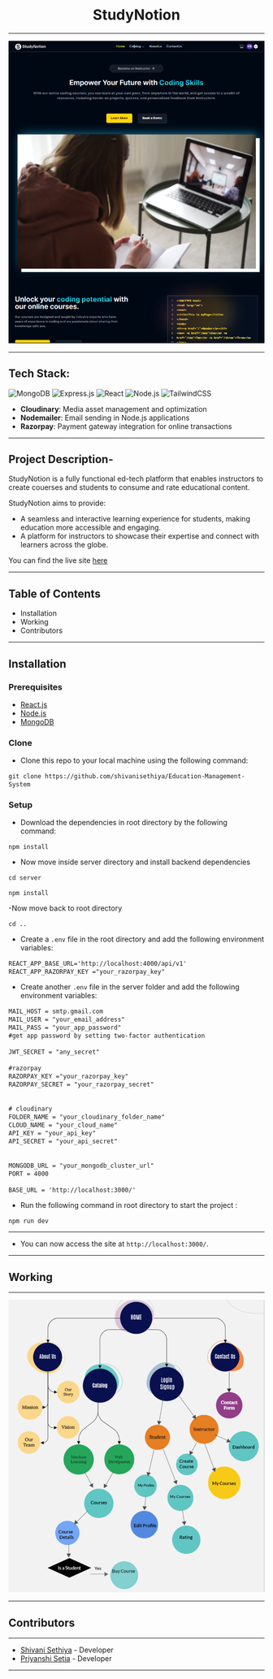 
<div align="center">
  <h1> StudyNotion</h1>
</div>
<hr>

<div align="center">
  <img src="https://github.com/shivanisethiya/Education-Management-System/blob/main/src/assets/Images/HomePage.png"/>
</div>

<hr>

## Tech Stack:

![MongoDB](https://img.shields.io/badge/mongodb-%2347A248.svg?style=for-the-badge&logo=mongodb&logoColor=white)
![Express.js](https://img.shields.io/badge/express.js-%230072C6.svg?style=for-the-badge&logo=express&logoColor=white)
 ![React](https://img.shields.io/badge/react-%2361DAFB.svg?style=for-the-badge&logo=react&logoColor=blue)
![Node.js](https://img.shields.io/badge/node.js-%23339933.svg?style=for-the-badge&logo=node.js&logoColor=white)
![TailwindCSS](https://img.shields.io/badge/tailwindcss-%2338B2AC.svg?style=for-the-badge&logo=tailwind-css&logoColor=white) 

- **Cloudinary**: Media asset management and optimization
- **Nodemailer**: Email sending in Node.js applications
- **Razorpay**: Payment gateway integration for online transactions

<hr>


## Project Description-
 StudyNotion is a fully functional ed-tech platform that enables instructors to create couerses and students to consume and rate educational content.
 
 StudyNotion aims to provide:
 
- A seamless and interactive learning experience for students, making education more accessible and engaging.
- A platform for instructors to showcase their expertise and connect with learners across the globe.

You can find the live site <a href="https://education-management-system-frontend.vercel.app/" target="_blank">here</a>

<hr>

## Table of Contents

- Installation
- Working
- Contributors


<hr>

## Installation

### Prerequisites

- [React.js](https://react.dev/)
- [Node.js](https://nodejs.org/en)
- [MongoDB](https://www.mongodb.com/)
  
### Clone

- Clone this repo to your local machine using the following command:

```shell
git clone https://github.com/shivanisethiya/Education-Management-System
```

### Setup

- Download the dependencies in root directory by the following command:

```shell
npm install
```
- Now move inside server directory and install backend dependencies

```shell
cd server
```

```shell
npm install
```

-Now move back to root directory

```shell
cd ..
```



- Create a `.env` file in the root directory and add the following environment variables:

```shell
REACT_APP_BASE_URL='http://localhost:4000/api/v1'
REACT_APP_RAZORPAY_KEY ="your_razorpay_key"
```

- Create another `.env` file in the server folder and add the following environment variables:

```shell
MAIL_HOST = smtp.gmail.com
MAIL_USER = "your_email_address"
MAIL_PASS = "your_app_password"
#get app password by setting two-factor authentication

JWT_SECRET = "any_secret"

#razorpay
RAZORPAY_KEY ="your_razorpay_key"
RAZORPAY_SECRET = "your_razorpay_secret"


# cloudinary
FOLDER_NAME = "your_cloudinary_folder_name"
CLOUD_NAME = "your_cloud_name"
API_KEY = "your_api_key"
API_SECRET = "your_api_secret"


MONGODB_URL = "your_mongodb_cluster_url"
PORT = 4000

BASE_URL = 'http://localhost:3000/'
```

- Run the following command in root directory to start the project :

```shell
npm run dev
```

<hr>

- You can now access the site at `http://localhost:3000/`.

<hr>

## Working

<hr>

<div align="center">
  

<img src="https://github.com/shivanisethiya/Education-Management-System/blob/main/src/assets/Images/Working.png"  >
</div>

<hr>

## Contributors

<hr>

- [Shivani Sethiya](https://github.com/shivanisethiya) - Developer
- [Priyanshi Setia](https://github.com/priyanshi47) - Developer

<hr>







 

 


